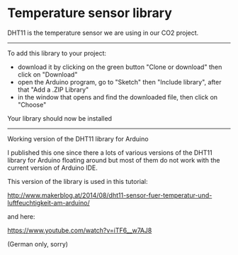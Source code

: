 # Temperature sensor library

DHT11 is the temperature sensor we are using in our CO2 project.

--------------------------------------------------------

To add this library to your project:
- download it by clicking on the green button "Clone or download" then click on "Download"
- open the Arduino program, go to "Sketch" then "Include library", after that "Add a .ZIP Library"
- in the window that opens and find the downloaded file, then click on "Choose"

Your library should now be installed



--------------------------------------------------------



Working version of the DHT11 library for Arduino

I published this one since there a lots of various versions of the DHT11 library 
for Arduino floating around but most of them do not work with the current version of Arduino IDE.

This version of the library is used in this tutorial:

http://www.makerblog.at/2014/08/dht11-sensor-fuer-temperatur-und-luftfeuchtigkeit-am-arduino/ 

and here:

https://www.youtube.com/watch?v=iTF6__w7AJ8

(German only, sorry)
